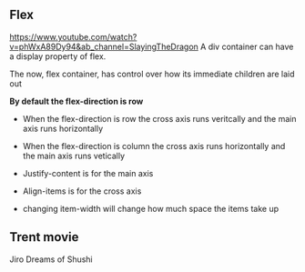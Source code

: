 ## Flex
https://www.youtube.com/watch?v=phWxA89Dy94&ab_channel=SlayingTheDragon
A div container can have a display property of flex.

The now, flex container, has control over how its immediate children are laid out

**By default the flex-direction is row**

- When the flex-direction is row the cross axis runs veritcally and the main axis runs horizontally
- When the flex-direction is column the cross axis runs horizontally and the main axis runs vetically
- Justify-content is for the main axis
- Align-items is for the cross axis

- changing item-width will change how much space the items take up

## Trent movie
Jiro Dreams of Shushi